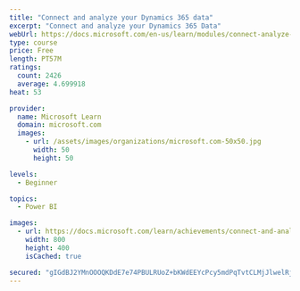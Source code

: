 ```yaml
---
title: "Connect and analyze your Dynamics 365 data​"
excerpt: "Connect and analyze your Dynamics 365 Data​"
webUrl: https://docs.microsoft.com/en-us/learn/modules/connect-analyze-dynamics-365-data/
type: course
price: Free
length: PT57M
ratings:
  count: 2426
  average: 4.699918
heat: 53

provider:
  name: Microsoft Learn
  domain: microsoft.com
  images:
    - url: /assets/images/organizations/microsoft.com-50x50.jpg
      width: 50
      height: 50

levels:
  - Beginner

topics:
  - Power BI

images:
  - url: https://docs.microsoft.com/learn/achievements/connect-and-analyze-your-microsoft-dynamics-365-data-social.png
    width: 800
    height: 400
    isCached: true

secured: "gIGdBJ2YMnOOOQKDdE7e74PBULRUoZ+bKWdEEYcPcy5mdPqTvtCLMjJlwelRjFIUR8u/yiejZLoypiHepA+jcT4KK3xSvcb3xY96mySzNMDdFj5H0f6LGRHSr3eHbfEZiXRoMi773AIl41ogef/6UCXlfh4inoKzJfoX9/nn/KfztcXTIKbHAdvI7YgSt/XMha40kfOhkYrzjFFrT3zNLUQUJ4IR47P8g71BKPSXXSnmhvcdTTnT1x5EadKgUm5ULRdOFjv/pz0UBiaajAWgC5RdqRkPuiFIsfbntLTLh9JCXPEBo8CrdksiO9nnpX6YF0A+kj8LMEuvy02576AA3Rlh9FgnO0siWdXqIHkljt+LfR7qBUODodgMjHJ4NXPreN0vtB8nCXN6Sz1nMjbErtBPhv/JqXxuZ9SyRZGz1E0=;qloBnXyPRjThuXMtet7wVw=="
---
```


